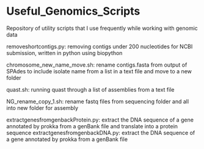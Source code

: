 # Useful_Genomics_Scripts
Repository of utility scripts that I use frequently while working with genomic data

removeshortcontigs.py: removing contigs under 200 nucleotides for NCBI submission, written in python using biopython

chromosome_new_name_move.sh: rename contigs.fasta from output of SPAdes to include isolate name from a list in a text file and move to a new folder

quast.sh: running quast through a list of assemblies from a text file

NG_rename_copy_1.sh: rename fastq files from sequencing folder and all into new folder for assembly

extractgenesfromgenbackProtein.py: extract the DNA sequence of a gene annotated by prokka from a genBank file and translate into a protein sequence
extractgenesfromgenbackDNA.py: extract the DNA sequence of a gene annotated by prokka from a genBank file
